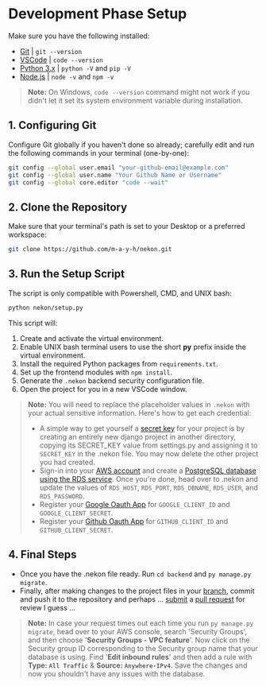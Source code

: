 # Development Phase Setup

Make sure you have the following installed:
- [Git](https://git-scm.com/downloads) | `git --version`
- [VSCode](https://code.visualstudio.com/download) | `code --version`
- [Python 3.x](https://www.python.org/downloads/) | `python -V` and `pip -V`
- [Node.js](https://nodejs.org/en/download/package-manager) | `node -v` and `npm -v`
> **Note:** On Windows, `code --version` command might not work if you didn't let it set its system environment variable during installation.
## 1. Configuring Git
Configure Git globally if you haven't done so already; carefully edit and run the following commands in your terminal (one-by-one):
```bash
git config --global user.email "your-github-email@example.com"
git config --global user.name "Your Github Name or Username"
git config --global core.editor "code --wait"
```

## 2. Clone the Repository
Make sure that your terminal's path is set to your Desktop or a preferred workspace:
```bash
git clone https://github.com/m-a-y-h/nekon.git
```

## 3. Run the Setup Script
The script is only compatible with Powershell, CMD, and UNIX bash:
```bash
python nekon/setup.py
```
This script will:
1. Create and activate the virtual environment.
2. Enable UNIX bash terminal users to use the short **py** prefix inside the virtual environment.
3. Install the required Python packages from `requirements.txt`.
4. Set up the frontend modules with `npm install`.
5. Generate the `.nekon` backend security configuration file.
6. Open the project for you in a new VSCode window.

> **Note:** You will need to replace the placeholder values in `.nekon` with your actual sensitive information. Here's how to get each credential:
> - A simple way to get yourself a [secret key](https://docs.djangoproject.com/en/3.1/ref/settings/#std:setting-SECRET_KEY) for your project is by creating an entirely new django project in another directory, copying its SECRET_KEY value from settings.py and assigning it to `SECRET_KEY` in the .nekon file. You may now delete the other project you had created.
> - Sign-in into your [AWS account](https://console.aws.amazon.com/console/home?nc2=h_ct&src=header-signin) and create a [PostgreSQL database using the RDS service](https://www.w3schools.com/django/django_db_create_aws_account.php). Once you're done, head over to .nekon and update the values of `RDS_HOST`, `RDS_PORT`, `RDS_DBNAME`, `RDS_USER`, and `RDS_PASSWORD`.
> - Register your [Google Oauth App](https://developers.google.com/identity/protocols/oauth2) for `GOOGLE_CLIENT_ID` and `GOOGLE_CLIENT_SECRET`.
> - Register your [Github Oauth App](https://github.com/settings/applications/new) for `GITHUB_CLIENT_ID` and `GITHUB_CLIENT_SECRET`.

## 4. Final Steps
- Once you have the .nekon file ready. Run `cd backend` and `py manage.py migrate`.
- Finally, after making changes to the project files in your [branch](https://www.w3schools.com/git/git_branch.asp), commit and push it to the repository and perhaps ... [submit](https://github.com/m-a-y-h/nekon/pulls) a [pull request](https://www.w3schools.com/git/git_remote_send_pull_request.asp) for review I guess ...

> **Note:** In case your request times out each time you run `py manage.py migrate`, head over to your AWS console, search 'Security Groups', and then choose '**Security Groups - VPC feature**'. Now click on the Security group ID corresponding to the Security group name that your database is using. Find '**Edit inbound rules**' and then add a rule with **Type: `All Traffic`** & **Source: `Anywhere-IPv4`**. Save the changes and now you shouldn't have any issues with the database.
